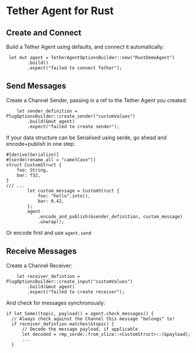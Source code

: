 # Tether Agent for Rust

## Create and Connect

Build a Tether Agent using defaults, and connect it automatically:

```
 let mut agent = TetherAgentOptionsBuilder::new("RustDemoAgent")
        .build()
        .expect("failed to connect Tether");
```

## Send Messages
Create a Channel Sender, passing in a ref to the Tether Agent you created:

```
    let sender_definition = PlugOptionsBuilder::create_sender("customValues")
        .build(&mut agent)
        .expect("failed to create sender");

```

If your data structure can be Serialised using serde, go ahead and encode+publish in one step:

```
#[derive(Serialize)]
#[serde(rename_all = "camelCase")]
struct CustomStruct {
    foo: String,
    bar: f32,
}
/// ...
        let custom_message = CustomStruct {
            foo: "hello".into(),
            bar: 0.42,
        };
        agent
            .encode_and_publish(&sender_definition, custom_message)
            .unwrap();
```

Or encode first and use `agent.send`

## Receive Messages
Create a Channel Receiver:
```
    let receiver_defintion = PlugOptionsBuilder::create_input("customValues")
        .build(&mut agent)
        .expect("failed to create receiver");
```

And check for messages synchronously:

```
if let Some((topic, payload)) = agent.check_messages() {
  // Always check against the Channel this message "belongs" to!
  if receiver_defintion.matches(&topic) {
      // Decode the message payload, if applicable
      let decoded = rmp_serde::from_slice::<CustomStruct>::(&payload);
      ...
  }
```
